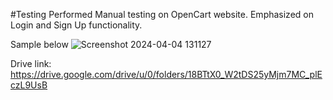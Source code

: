 #Testing
Performed Manual testing on OpenCart website. Emphasized on Login and Sign Up functionality.

Sample below
![Screenshot 2024-04-04 131127](https://github.com/KKaustubh04/testing/assets/107753879/50a93541-75a1-4cbb-a136-d03236be9223)

Drive link: https://drive.google.com/drive/u/0/folders/18BTtX0_W2tDS25yMjm7MC_plEczL9UsB 
